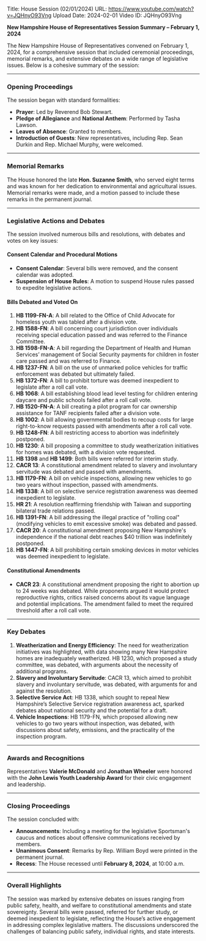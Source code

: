 Title: House Session (02/01/2024)
URL: https://www.youtube.com/watch?v=JQHnyO93Vng
Upload Date: 2024-02-01
Video ID: JQHnyO93Vng

**New Hampshire House of Representatives Session Summary – February 1, 2024**

The New Hampshire House of Representatives convened on February 1, 2024, for a comprehensive session that included ceremonial proceedings, memorial remarks, and extensive debates on a wide range of legislative issues. Below is a cohesive summary of the session:

---

### **Opening Proceedings**
The session began with standard formalities:
- **Prayer**: Led by Reverend Bob Stewart.  
- **Pledge of Allegiance** and **National Anthem**: Performed by Tasha Lawson.  
- **Leaves of Absence**: Granted to members.  
- **Introduction of Guests**: New representatives, including Rep. Sean Durkin and Rep. Michael Murphy, were welcomed.  

---

### **Memorial Remarks**
The House honored the late **Hon. Suzanne Smith**, who served eight terms and was known for her dedication to environmental and agricultural issues. Memorial remarks were made, and a motion passed to include these remarks in the permanent journal.

---

### **Legislative Actions and Debates**
The session involved numerous bills and resolutions, with debates and votes on key issues:

#### **Consent Calendar and Procedural Motions**
- **Consent Calendar**: Several bills were removed, and the consent calendar was adopted.  
- **Suspension of House Rules**: A motion to suspend House rules passed to expedite legislative actions.  

#### **Bills Debated and Voted On**
1. **HB 1199-FN-A**: A bill related to the Office of Child Advocate for homeless youth was tabled after a division vote.  
2. **HB 1588-FN**: A bill concerning court jurisdiction over individuals receiving special education passed and was referred to the Finance Committee.  
3. **HB 1598-FN-A**: A bill regarding the Department of Health and Human Services’ management of Social Security payments for children in foster care passed and was referred to Finance.  
4. **HB 1237-FN**: A bill on the use of unmarked police vehicles for traffic enforcement was debated but ultimately failed.  
5. **HB 1372-FN**: A bill to prohibit torture was deemed inexpedient to legislate after a roll call vote.  
6. **HB 1068**: A bill establishing blood lead level testing for children entering daycare and public schools failed after a roll call vote.  
7. **HB 1520-FN-A**: A bill creating a pilot program for car ownership assistance for TANF recipients failed after a division vote.  
8. **HB 1002**: A bill allowing governmental bodies to recoup costs for large right-to-know requests passed with amendments after a roll call vote.  
9. **HB 1248-FN**: A bill restricting access to abortion was indefinitely postponed.  
10. **HB 1230**: A bill proposing a committee to study weatherization initiatives for homes was debated, with a division vote requested.  
11. **HB 1398** and **HB 1499**: Both bills were referred for interim study.  
12. **CACR 13**: A constitutional amendment related to slavery and involuntary servitude was debated and passed with amendments.  
13. **HB 1179-FN**: A bill on vehicle inspections, allowing new vehicles to go two years without inspection, passed with amendments.  
14. **HB 1338**: A bill on selective service registration awareness was deemed inexpedient to legislate.  
15. **HR 21**: A resolution reaffirming friendship with Taiwan and supporting bilateral trade relations passed.  
16. **HB 1391-FN**: A bill addressing the illegal practice of "rolling coal" (modifying vehicles to emit excessive smoke) was debated and passed.  
17. **CACR 20**: A constitutional amendment proposing New Hampshire's independence if the national debt reaches $40 trillion was indefinitely postponed.  
18. **HB 1447-FN**: A bill prohibiting certain smoking devices in motor vehicles was deemed inexpedient to legislate.  

#### **Constitutional Amendments**
- **CACR 23**: A constitutional amendment proposing the right to abortion up to 24 weeks was debated. While proponents argued it would protect reproductive rights, critics raised concerns about its vague language and potential implications. The amendment failed to meet the required threshold after a roll call vote.  

---

### **Key Debates**
1. **Weatherization and Energy Efficiency**: The need for weatherization initiatives was highlighted, with data showing many New Hampshire homes are inadequately weatherized. HB 1230, which proposed a study committee, was debated, with arguments about the necessity of additional programs.  
2. **Slavery and Involuntary Servitude**: CACR 13, which aimed to prohibit slavery and involuntary servitude, was debated, with arguments for and against the resolution.  
3. **Selective Service Act**: HB 1338, which sought to repeal New Hampshire’s Selective Service registration awareness act, sparked debates about national security and the potential for a draft.  
4. **Vehicle Inspections**: HB 1179-FN, which proposed allowing new vehicles to go two years without inspection, was debated, with discussions about safety, emissions, and the practicality of the inspection program.  

---

### **Awards and Recognitions**
Representatives **Valerie McDonald** and **Jonathan Wheeler** were honored with the **John Lewis Youth Leadership Award** for their civic engagement and leadership.

---

### **Closing Proceedings**
The session concluded with:
- **Announcements**: Including a meeting for the legislative Sportsman's caucus and notices about offensive communications received by members.  
- **Unanimous Consent**: Remarks by Rep. William Boyd were printed in the permanent journal.  
- **Recess**: The House recessed until **February 8, 2024**, at 10:00 a.m.  

---

### **Overall Highlights**
The session was marked by extensive debates on issues ranging from public safety, health, and welfare to constitutional amendments and state sovereignty. Several bills were passed, referred for further study, or deemed inexpedient to legislate, reflecting the House’s active engagement in addressing complex legislative matters. The discussions underscored the challenges of balancing public safety, individual rights, and state interests.